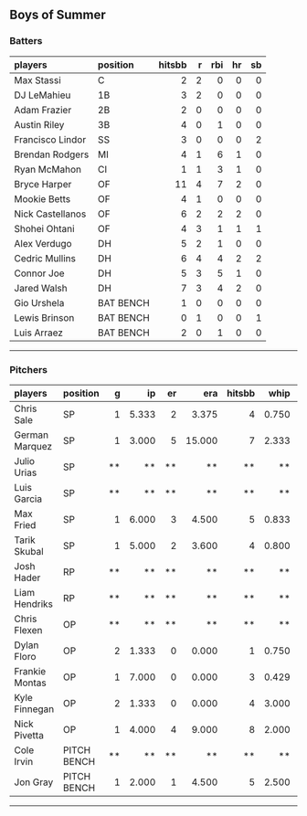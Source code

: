 ## Boys of Summer

### Batters

 
|players          |position  | hitsbb|  r| rbi| hr| sb| 
|:----------------|:---------|------:|--:|---:|--:|--:| 
|Max Stassi       |C         |      2|  2|   0|  0|  0| 
|DJ LeMahieu      |1B        |      3|  2|   0|  0|  0| 
|Adam Frazier     |2B        |      2|  0|   0|  0|  0| 
|Austin Riley     |3B        |      4|  0|   1|  0|  0| 
|Francisco Lindor |SS        |      3|  0|   0|  0|  2| 
|Brendan Rodgers  |MI        |      4|  1|   6|  1|  0| 
|Ryan McMahon     |CI        |      1|  1|   3|  1|  0| 
|Bryce Harper     |OF        |     11|  4|   7|  2|  0| 
|Mookie Betts     |OF        |      4|  1|   0|  0|  0| 
|Nick Castellanos |OF        |      6|  2|   2|  2|  0| 
|Shohei Ohtani    |OF        |      4|  3|   1|  1|  1| 
|Alex Verdugo     |DH        |      5|  2|   1|  0|  0| 
|Cedric Mullins   |DH        |      6|  4|   4|  2|  2| 
|Connor Joe       |DH        |      5|  3|   5|  1|  0| 
|Jared Walsh      |DH        |      7|  3|   4|  2|  0| 
|Gio Urshela      |BAT BENCH |      1|  0|   0|  0|  0| 
|Lewis Brinson    |BAT BENCH |      0|  1|   0|  0|  1| 
|Luis Arraez      |BAT BENCH |      2|  0|   1|  0|  0| 

* * *

### Pitchers

 
|players        |position    |  g|    ip| er|    era| hitsbb|  whip| so|  w| sv| 
|:--------------|:-----------|--:|-----:|--:|------:|------:|-----:|--:|--:|--:| 
|Chris Sale     |SP          |  1| 5.333|  2|  3.375|      4| 0.750|  8|  1|  0| 
|German Marquez |SP          |  1| 3.000|  5| 15.000|      7| 2.333|  3|  0|  0| 
|Julio Urias    |SP          | **|    **| **|     **|     **|    **| **| **| **| 
|Luis Garcia    |SP          | **|    **| **|     **|     **|    **| **| **| **| 
|Max Fried      |SP          |  1| 6.000|  3|  4.500|      5| 0.833|  5|  0|  0| 
|Tarik Skubal   |SP          |  1| 5.000|  2|  3.600|      4| 0.800| 10|  0|  0| 
|Josh Hader     |RP          | **|    **| **|     **|     **|    **| **| **| **| 
|Liam Hendriks  |RP          | **|    **| **|     **|     **|    **| **| **| **| 
|Chris Flexen   |OP          | **|    **| **|     **|     **|    **| **| **| **| 
|Dylan Floro    |OP          |  2| 1.333|  0|  0.000|      1| 0.750|  1|  1|  1| 
|Frankie Montas |OP          |  1| 7.000|  0|  0.000|      3| 0.429|  6|  1|  0| 
|Kyle Finnegan  |OP          |  2| 1.333|  0|  0.000|      4| 3.000|  0|  0|  1| 
|Nick Pivetta   |OP          |  1| 4.000|  4|  9.000|      8| 2.000|  5|  0|  0| 
|Cole Irvin     |PITCH BENCH | **|    **| **|     **|     **|    **| **| **| **| 
|Jon Gray       |PITCH BENCH |  1| 2.000|  1|  4.500|      5| 2.500|  2|  0|  0| 


* * *


